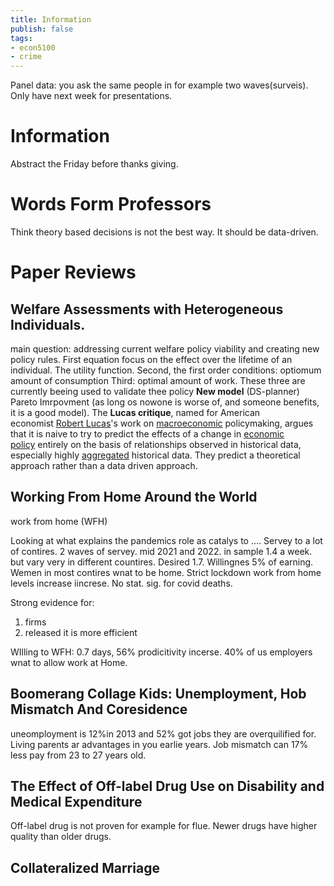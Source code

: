 ```yaml
---
title: Information
publish: false
tags: 
- econ5100 
- crime
---
```


Panel data: you ask the same people in for example two waves(surveis).
Only have next week for presentations.

# Information
Abstract the Friday before thanks giving.
# Words Form Professors
Think theory based decisions is not the best way. It should be data-driven.

# Paper Reviews
## Welfare Assessments with Heterogeneous Individuals.
main question: addressing current welfare policy viability and creating new policy rules.
First equation focus on the effect over the lifetime of an individual. The utility function.
Second, the first order conditions: optiomum amount of consumption
Third: optimal amount of work.
These three are currently beeing used to validate thee policy
**New model** (DS-planner)
Pareto Imrpovment (as long os nowone is worse of, and someone benefits, it is a good model).
The **Lucas critique**, named for American economist [Robert Lucas](https://www.wikiwand.com/en/Robert_Lucas,_Jr.)'s work on [macroeconomic](https://www.wikiwand.com/en/Macroeconomic "Macroeconomic") policymaking, argues that it is naive to try to predict the effects of a change in [economic policy](https://www.wikiwand.com/en/Economic_policy) entirely on the basis of relationships observed in historical data, especially highly [aggregated](https://www.wikiwand.com/en/Aggregate_data) historical data.
They predict a theoretical approach rather than a data driven approach.

## Working From Home Around the World
work from home (WFH)

Looking at what explains the pandemics role as catalys to ….
Servey to a lot of contires. 2 waves of servey. mid 2021 and 2022.
in sample 1.4 a week. but vary very in different countires. Desired 1.7. Willingnes 5% of earning. Wemen in most contires wnat to be home.
Strict lockdown work from home levels increase iincrese. No stat. sig. for covid deaths.

Strong evidence for:
1. firms
2. released it is more efficient

WIlling to WFH: 0.7 days, 56% prodicitivity incerse. 40% of us employers wnat to allow work at Home.

## Boomerang Collage Kids: Unemployment, Hob Mismatch And Coresidence

uneomployment is 12%in 2013 and 52% got jobs they are overquilified for.
Living parents ar advantages in you earlie years. Job mismatch can 17% less pay from 23 to 27 years old.

## The Effect of Off-label Drug Use on Disability and Medical Expenditure

Off-label drug is not proven for example for flue.
Newer drugs have higher quality than older drugs.

## Collateralized Marriage

